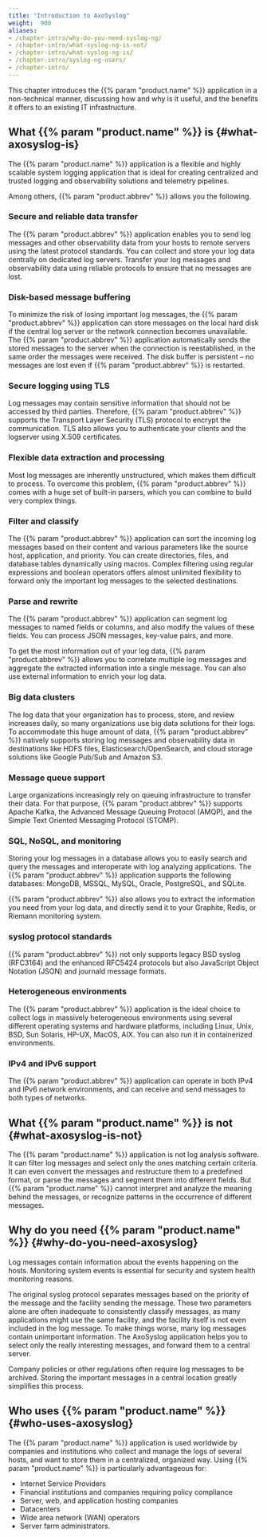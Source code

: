 ```yaml
---
title: "Introduction to AxoSyslog"
weight:  900
aliases:
- /chapter-intro/why-do-you-need-syslog-ng/
- /chapter-intro/what-syslog-ng-is-not/
- /chapter-intro/what-syslog-ng-is/
- /chapter-intro/syslog-ng-users/
- /chapter-intro/
---
```

<!-- DISCLAIMER: This file is based on the syslog-ng Open Source Edition documentation https://github.com/balabit/syslog-ng-ose-guides/commit/2f4a52ee61d1ea9ad27cb4f3168b95408fddfdf2 and is used under the terms of The syslog-ng Open Source Edition Documentation License. The file has been modified by Axoflow. -->

This chapter introduces the {{% param "product.name" %}} application in a non-technical manner, discussing how and why is it useful, and the benefits it offers to an existing IT infrastructure.

## What {{% param "product.name" %}} is {#what-axosyslog-is}

The {{% param "product.name" %}} application is a flexible and highly scalable system logging application that is ideal for creating centralized and trusted logging and observability solutions and telemetry pipelines.

Among others, {{% param "product.abbrev" %}} allows you the following.

### Secure and reliable data transfer

The {{% param "product.abbrev" %}} application enables you to send log messages and other observability data from your hosts to remote servers using the latest protocol standards. You can collect and store your log data centrally on dedicated log servers. Transfer your log messages and observability data using reliable protocols to ensure that no messages are lost.

### Disk-based message buffering

To minimize the risk of losing important log messages, the {{% param "product.abbrev" %}} application can store messages on the local hard disk if the central log server or the network connection becomes unavailable. The {{% param "product.abbrev" %}} application automatically sends the stored messages to the server when the connection is reestablished, in the same order the messages were received. The disk buffer is persistent – no messages are lost even if {{% param "product.abbrev" %}} is restarted.

### Secure logging using TLS

Log messages may contain sensitive information that should not be accessed by third parties. Therefore, {{% param "product.abbrev" %}} supports the Transport Layer Security (TLS) protocol to encrypt the communication. TLS also allows you to authenticate your clients and the logserver using X.509 certificates.

### Flexible data extraction and processing

Most log messages are inherently unstructured, which makes them difficult to process. To overcome this problem, {{% param "product.abbrev" %}} comes with a huge set of built-in parsers, which you can combine to build very complex things.

### Filter and classify

The {{% param "product.abbrev" %}} application can sort the incoming log messages based on their content and various parameters like the source host, application, and priority. You can create directories, files, and database tables dynamically using macros. Complex filtering using regular expressions and boolean operators offers almost unlimited flexibility to forward only the important log messages to the selected destinations.

### Parse and rewrite

The {{% param "product.abbrev" %}} application can segment log messages to named fields or columns, and also modify the values of these fields. You can process JSON messages, key-value pairs, and more.

To get the most information out of your log data, {{% param "product.abbrev" %}} allows you to correlate multiple log messages and aggregate the extracted information into a single message. You can also use external information to enrich your log data.

### Big data clusters

The log data that your organization has to process, store, and review increases daily, so many organizations use big data solutions for their logs. To accommodate this huge amount of data, {{% param "product.abbrev" %}} natively supports storing log messages and observability data in destinations like HDFS files, Elasticsearch/OpenSearch, and cloud storage solutions like Google Pub/Sub and Amazon S3.

### Message queue support

Large organizations increasingly rely on queuing infrastructure to transfer their data. For that purpose, {{% param "product.abbrev" %}} supports Apache Kafka, the Advanced Message Queuing Protocol (AMQP), and the Simple Text Oriented Messaging Protocol (STOMP).

### SQL, NoSQL, and monitoring

Storing your log messages in a database allows you to easily search and query the messages and interoperate with log analyzing applications. The {{% param "product.abbrev" %}} application supports the following databases: MongoDB, MSSQL, MySQL, Oracle, PostgreSQL, and SQLite.

{{% param "product.abbrev" %}} also allows you to extract the information you need from your log data, and directly send it to your Graphite, Redis, or Riemann monitoring system.

### syslog protocol standards

{{% param "product.abbrev" %}} not only supports legacy BSD syslog (RFC3164) and the enhanced RFC5424 protocols but also JavaScript Object Notation (JSON) and journald message formats.

### Heterogeneous environments

The {{% param "product.abbrev" %}} application is the ideal choice to collect logs in massively heterogeneous environments using several different operating systems and hardware platforms, including Linux, Unix, BSD, Sun Solaris, HP-UX, MacOS, AIX. You can also run it in containerized environments.

### IPv4 and IPv6 support

The {{% param "product.abbrev" %}} application can operate in both IPv4 and IPv6 network environments, and can receive and send messages to both types of networks.

## What {{% param "product.name" %}} is not {#what-axosyslog-is-not}

The {{% param "product.name" %}} application is not log analysis software. It can filter log messages and select only the ones matching certain criteria. It can even convert the messages and restructure them to a predefined format, or parse the messages and segment them into different fields. But {{% param "product.name" %}} cannot interpret and analyze the meaning behind the messages, or recognize patterns in the occurrence of different messages.

## Why do you need {{% param "product.name" %}} {#why-do-you-need-axosyslog}

Log messages contain information about the events happening on the hosts. Monitoring system events is essential for security and system health monitoring reasons.

The original syslog protocol separates messages based on the priority of the message and the facility sending the message. These two parameters alone are often inadequate to consistently classify messages, as many applications might use the same facility, and the facility itself is not even included in the log message. To make things worse, many log messages contain unimportant information. The AxoSyslog application helps you to select only the really interesting messages, and forward them to a central server.

Company policies or other regulations often require log messages to be archived. Storing the important messages in a central location greatly simplifies this process.

## Who uses {{% param "product.name" %}} {#who-uses-axosyslog}

The {{% param "product.name" %}} application is used worldwide by companies and institutions who collect and manage the logs of several hosts, and want to store them in a centralized, organized way. Using {{% param "product.name" %}} is particularly advantageous for:

- Internet Service Providers
- Financial institutions and companies requiring policy compliance
- Server, web, and application hosting companies
- Datacenters
- Wide area network (WAN) operators
- Server farm administrators.
